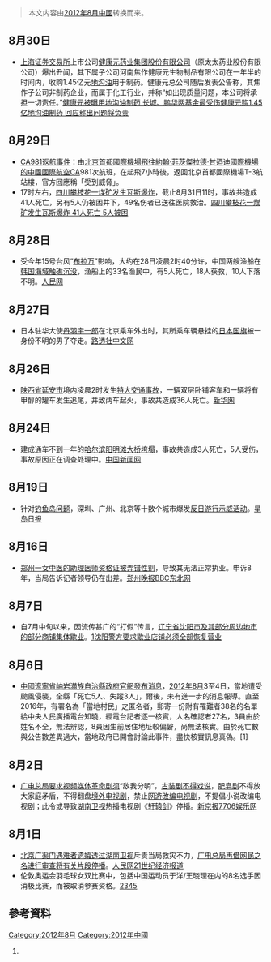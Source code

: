 > 本文内容由[2012年8月中國](https://zh.wikipedia.org/wiki/2012年8月中國)转换而来。


<noinclude></noinclude>

## 8月30日

  - [上海证券交易所](../Page/上海证券交易所.md "wikilink")上市公司[健康元药业集团股份有限公司](https://zh.wikipedia.org/wiki/健康元药业集团股份有限公司 "wikilink")（原太太药业股份有限公司）爆出丑闻，其下属子公司河南焦作健康元生物制品有限公司在一年半的时间内，收购1.45亿元[地沟油](../Page/地沟油.md "wikilink")用于制药。健康元总公司随后发表公告称，其焦作子公司非制药企业，而属于化工行业，并称“如出现质量问题，本公司将承担一切责任。”[健康元被曝用地沟油制药 长城、鹏华两基金最受伤](http://finance.people.com.cn/stock/n/2012/0830/c222942-18870887.html)[健康元购1.45亿地沟油制药 回应称出问题将负责](http://www.ce.cn/cysc/sp/info/201208/30/t20120830_21242906.shtml)

## 8月29日

  - [CA981返航事件](https://zh.wikipedia.org/wiki/CA981返航事件 "wikilink")：由[北京首都國際機場飛往](https://zh.wikipedia.org/wiki/北京首都國際機場 "wikilink")[約翰·菲茨傑拉德·甘迺迪國際機場的中國國際航空CA](https://zh.wikipedia.org/wiki/約翰·菲茨傑拉德·甘迺迪國際機場 "wikilink")981次航班，在起飛7小時後，返回北京首都國際機場T-3航站樓，官方回應稱「受到威脅」。
  - 17时左右，[四川](https://zh.wikipedia.org/wiki/四川 "wikilink")[攀枝花一煤矿发生瓦斯爆炸](https://zh.wikipedia.org/wiki/攀枝花 "wikilink")，截止8月31日11时，事故共造成41人死亡，另有5人仍被困井下，49名伤者已送往医院救治。[四川攀枝花一煤矿发生瓦斯爆炸 41人死亡 5人被困](http://society.people.com.cn/n/2012/0831/c1008-18887355.html)

## 8月28日

  - 受今年15号台风“[布拉万](https://zh.wikipedia.org/wiki/台风布拉万_\(2012年\) "wikilink")”影响，大约在28日凌晨2时40分许，中国两艘渔船在[韩国海域触礁沉没](https://zh.wikipedia.org/wiki/韩国 "wikilink")，渔船上的33名渔民中，有5人死亡，18人获救，10人下落不明。[人民网](http://xj.people.com.cn/n/2012/0829/c186332-17413985.html)

## 8月27日

  - 日本驻华大使[丹羽宇一郎](../Page/丹羽宇一郎.md "wikilink")在北京乘车外出时，其所乘车辆悬挂的[日本国旗](../Page/日本国旗.md "wikilink")被一身份不明的男子夺走。[路透社中文网](http://cn.reuters.com/article/CNTopGenNews/idCNCNE87R00120120828)

## 8月26日

  - [陕西省](../Page/陕西省.md "wikilink")[延安市](../Page/延安市.md "wikilink")境内凌晨2时发生[特大交通事故](../Page/陕西延安8·26特大交通事故.md "wikilink")，一辆双层卧铺客车和一辆将有甲醇的罐车发生追尾，并致两车起火，事故共造成36人死亡。[新华网](http://news.xinhuanet.com/2012-08/26/c_112849421.htm)

## 8月24日

  - 建成通车不到一年的[哈尔滨](https://zh.wikipedia.org/wiki/哈尔滨 "wikilink")[阳明滩大桥垮塌](https://zh.wikipedia.org/wiki/阳明滩大桥 "wikilink")，事故共造成3人死亡，5人受伤，事故原因正在调查处理中。[中国新闻网](http://news.qq.com/a/20120824/000596.htm)

## 8月19日

  - 针对[钓鱼岛问题](https://zh.wikipedia.org/wiki/钓鱼岛问题 "wikilink")，深圳、广州、北京等十数个城市爆发[反日游行示威活动](../Page/2012年中国反日示威活动.md "wikilink")。[星岛日报](http://www.dushi.ca/tor/news/bencandy.php/fid11/lgngbk/aid77355)

## 8月16日

  - [郑州一女](https://zh.wikipedia.org/wiki/郑州 "wikilink")[中医的助理医师资格证被弄错性别](https://zh.wikipedia.org/wiki/中医 "wikilink")，导致其无法正常执业。申诉8年，当局告诉记者领导仍在出差。[郑州晚报](https://archive.is/20130428010435/http://health.southcn.com/g/2012-08/16/content_52967491.htm)[BBC](http://www.bbc.co.uk/zhongwen/simp/comments_on_china/2012/08/120817_coc_changed_sex.shtml)[东北网](https://web.archive.org/web/20160304130646/http://comment.dbw.cn/system/2012/08/17/054159518.shtml)

## 8月7日

  - 自7月中旬以来，因流传甚广的“打假”传言，[辽宁省](../Page/辽宁省.md "wikilink")[沈阳市及其部分周边地市的部分](https://zh.wikipedia.org/wiki/沈阳市 "wikilink")[商铺集体歇业](../Page/沈阳罢市事件.md "wikilink")。[1](http://news.sina.com.cn/pl/2012-08-08/045924926633.shtml)[沈阳警方要求歇业店铺必须全部恢复营业](http://news.sina.com.cn/c/2012-08-08/031824925883.shtml)

## 8月6日

  - [中國](../Page/中國.md "wikilink")[遼寧省](https://zh.wikipedia.org/wiki/遼寧省 "wikilink")[岫岩](https://zh.wikipedia.org/wiki/岫岩 "wikilink")[滿族自治縣政府官網發布消息](https://zh.wikipedia.org/wiki/滿族自治縣 "wikilink")，[2012年8月](../Page/2012年8月.md "wikilink")3至4日，當地遭受颱風侵襲，全縣「死亡5人、失蹤3人」，爾後，未有進一步的消息報導。直至2016年，有署名為「當地村民」之匿名者，郵寄一份附有罹難者38名的名單給中央人民廣播電台知曉，經電台記者逐一核實，人名確認者27名，3員由於姓名不全，無法辨認，8員因生前居住地址較偏僻，尚無法核實。由於死亡數與公告數差異過大，當地政府已開會討論此事件，盡快核實訊息真偽。\[1\]

## 8月2日

  - [广电总局要求视频](https://zh.wikipedia.org/wiki/广电总局 "wikilink")[媒体](https://zh.wikipedia.org/wiki/媒体 "wikilink")[革命剧须](https://zh.wikipedia.org/wiki/革命剧 "wikilink")“敌我分明”，[古装剧不得戏说](https://zh.wikipedia.org/wiki/古装剧 "wikilink")，[肥皂剧](../Page/肥皂剧.md "wikilink")不得放大家庭矛盾，不得翻盘[境外电视剧](https://zh.wikipedia.org/wiki/境外 "wikilink")，禁止[网游改编](https://zh.wikipedia.org/wiki/网游 "wikilink")[电视剧](../Page/电视剧.md "wikilink")，不提倡小说改编电视剧；此令或导致[湖南卫视](../Page/湖南卫视.md "wikilink")热播电视剧《[轩辕剑](https://zh.wikipedia.org/wiki/轩辕剑之天之痕 "wikilink")》停播。[新京报](http://tech.sina.com.cn/i/2012-08-03/02347461476.shtml)[7706娱乐网](http://www.hinews.cn/news/system/2012/08/03/014739169.shtml)

## 8月1日

  - [北京](https://zh.wikipedia.org/wiki/北京 "wikilink")[广渠门遇难者遗孀透过](https://zh.wikipedia.org/wiki/广渠门 "wikilink")[湖南卫视](../Page/湖南卫视.md "wikilink")斥责当局救灾不力，[广电总局再借网民之名进行审查将有关片段停播](https://zh.wikipedia.org/wiki/广电总局 "wikilink")。[人民网](http://society.people.com.cn/n/2012/0801/c1008-18641685.html)[21世纪经济报道](http://ent.qq.com/a/20120801/000046.htm)
  - 伦敦奥运会羽毛球女双比赛中，包括中国运动员于洋/王晓理在内的8名选手因消极比赛，而被取消参赛资格。[2](http://2012.sina.com.cn/zq/bd/2012-08-01/205632478.shtml)[3](http://2012.sina.com.cn/cn/bd/pl/2012-08-01/234032812.shtml)[4](http://2012.sina.com.cn/bd/pl/2012-08-01/062631330.shtml)[5](http://comment5.news.sina.com.cn/comment/skin/default.html?channel=ty&newsid=1280-2-31330#page=1)

<noinclude> </noinclude>

## 參考資料

[Category:2012年8月](https://zh.wikipedia.org/wiki/Category:2012年8月 "wikilink") [Category:2012年中國](https://zh.wikipedia.org/wiki/Category:2012年中國 "wikilink")

1.